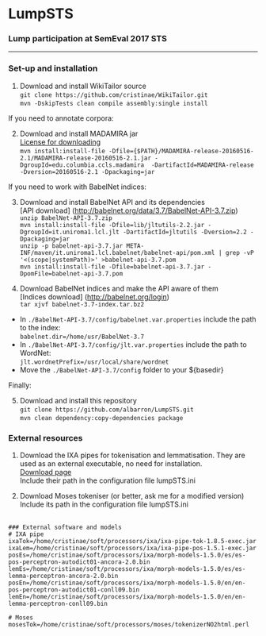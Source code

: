# LumpSTS
### Lump participation at SemEval 2017 STS
___
### Set-up and installation

1. Download and install WikiTailor source <br />
`git clone https://github.com/cristinae/WikiTailor.git` <br />
`mvn -DskipTests clean compile assembly:single install` <br />

If you need to annotate corpora: <br />

2. Download and install MADAMIRA jar <br />
[License for downloading](http://innovation.columbia.edu/technologies/cu14012_arabic-language-disambiguation-for-natural-language-processing-applications) <br />
`mvn install:install-file -Dfile={$PATH}/MADAMIRA-release-20160516-2.1/MADAMIRA-release-20160516-2.1.jar -DgroupId=edu.columbia.ccls.madamira  -DartifactId=MADAMIRA-release -Dversion=20160516-2.1 -Dpackaging=jar` <br />

If you need to work with BabelNet indices: <br />

3. Download and install BabelNet API and its dependencies <br />
[API download] (http://babelnet.org/data/3.7/BabelNet-API-3.7.zip) <br />
`unzip BabelNet-API-3.7.zip` <br />
`mvn install:install-file -Dfile=lib/jltutils-2.2.jar -DgroupId=it.uniroma1.lcl.jlt -DartifactId=jltutils -Dversion=2.2 -Dpackaging=jar` <br />
`unzip -p babelnet-api-3.7.jar META-INF/maven/it.uniroma1.lcl.babelnet/babelnet-api/pom.xml | grep -vP '<(scope|systemPath)>' >babelnet-api-3.7.pom` <br />
`mvn install:install-file -Dfile=babelnet-api-3.7.jar -DpomFile=babelnet-api-3.7.pom` <br />

4. Download BabelNet indices and make the API aware of them <br />
[Indices download] (http://babelnet.org/login) <br />
`tar xjvf babelnet-3.7-index.tar.bz2` <br />
- In `./BabelNet-API-3.7/config/babelnet.var.properties` include the path to the index:  <br />
 `babelnet.dir=/home/usr/BabelNet-3.7` <br />
- In `./BabelNet-API-3.7/config/jlt.var.properties` include the path to WordNet:  <br />
 `jlt.wordnetPrefix=/usr/local/share/wordnet` <br />
- Move the `./BabelNet-API-3.7/config` folder to your ${basedir}  <br />

Finally: <br />

5. Download and install this repository <br />
`git clone https://github.com/albarron/LumpSTS.git` <br />
`mvn clean dependency:copy-dependencies package` <br />

### External resources
1. Download the IXA pipes for tokenisation and lemmatisation. They are used as an external executable, no need for installation.<br />
[Download page](http://ixa2.si.ehu.es/ixa-pipes/download.html)<br />
Include their path in the configuration file lumpSTS.ini<br />

2. Download Moses tokeniser (or better, ask me for a modified version)<br />
Include its path in the configuration file lumpSTS.ini<br /><br />


```
### External software and models
# IXA pipe
ixaTok=/home/cristinae/soft/processors/ixa/ixa-pipe-tok-1.8.5-exec.jar
ixaLem=/home/cristinae/soft/processors/ixa/ixa-pipe-pos-1.5.1-exec.jar
posEs=/home/cristinae/soft/processors/ixa/morph-models-1.5.0/es/es-pos-perceptron-autodict01-ancora-2.0.bin
lemEs=/home/cristinae/soft/processors/ixa/morph-models-1.5.0/es/es-lemma-perceptron-ancora-2.0.bin
posEn=/home/cristinae/soft/processors/ixa/morph-models-1.5.0/en/en-pos-perceptron-autodict01-conll09.bin
lemEn=/home/cristinae/soft/processors/ixa/morph-models-1.5.0/en/en-lemma-perceptron-conll09.bin

# Moses
mosesTok=/home/cristinae/soft/processors/moses/tokenizerNO2html.perl
```

